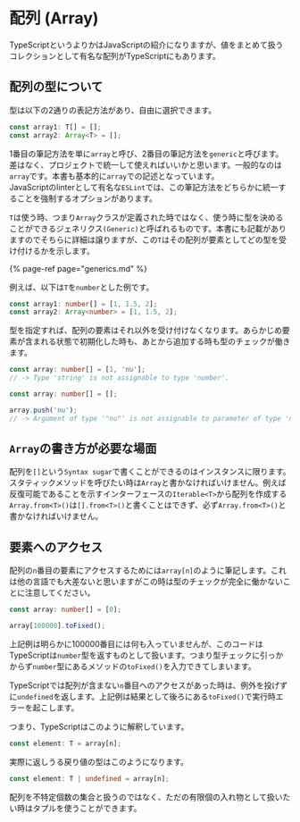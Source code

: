 # 配列 \(Array\)

TypeScriptというよりかはJavaScriptの紹介になりますが、値をまとめて扱うコレクションとして有名な配列がTypeScriptにもあります。

## 配列の型について

型は以下の2通りの表記方法があり、自由に選択できます。

```typescript
const array1: T[] = [];
const array2: Array<T> = [];
```

1番目の筆記方法を単に`array`と呼び、2番目の筆記方法を`generic`と呼びます。差はなく、プロジェクトで統一して使えればいいかと思います。一般的なのは`array`です。本書も基本的に`array`での記述となっています。  
JavaScriptのlinterとして有名な`ESLint`では、この筆記方法をどちらかに統一することを強制するオプションがあります。

`T`は使う時、つまり`Array`クラスが定義された時ではなく、使う時に型を決めることができるジェネリクス`(Generic)`と呼ばれるものです。本書にも記載がありますのでそちらに詳細は譲りますが、この`T`はその配列が要素としてどの型を受け付けるかを示します。

{% page-ref page="generics.md" %}

例えば、以下は`T`を`number`とした例です。

```typescript
const array1: number[] = [1, 1.5, 2];
const array2: Array<number> = [1, 1.5, 2];
```

型を指定すれば、配列の要素はそれ以外を受け付けなくなります。あらかじめ要素が含まれる状態で初期化した時も、あとから追加する時も型のチェックが働きます。

```typescript
const array: number[] = [1, 'nu'];
// -> Type 'string' is not assignable to type 'number'.
```

```typescript
const array: number[] = [];

array.push('nu');
// -> Argument of type '"nu"' is not assignable to parameter of type 'number'.
```

## `Array`の書き方が必要な場面

配列を`[]`という`Syntax sugar`で書くことができるのはインスタンスに限ります。スタティックメソッドを呼びたい時は`Array`と書かなければいけません。例えば反復可能であることを示すインターフェースの`Iterable<T>`から配列を作成する`Array.from<T>()`は`[].from<T>()`と書くことはできず、必ず`Array.from<T>()`と書かなければいけません。

## 要素へのアクセス

配列の`n`番目の要素にアクセスするためには`array[n]`のように筆記します。これは他の言語でも大差ないと思いますがこの時は型のチェックが完全に働かないことに注意してください。

```typescript
const array: number[] = [0];

array[100000].toFixed();
```

上記例は明らかに100000番目には何も入っていませんが、このコードはTypeScriptは`number`型を返すものとして扱います。つまり型チェックに引っかからず`number`型にあるメソッドの`toFixed()`を入力できてしまいます。

TypeScriptでは配列が含まない`n`番目へのアクセスがあった時は、例外を投げずに`undefined`を返します。上記例は結果として後ろにある`toFixed()`で実行時エラーを起こします。

つまり、TypeScriptはこのように解釈しています。

```typescript
const element: T = array[n];
```

実際に返しうる戻り値の型はこのようになります。

```typescript
const element: T | undefined = array[n];
```

配列を不特定個数の集合と扱うのではなく、ただの有限個の入れ物として扱いたい時はタプルを使うことができます。

